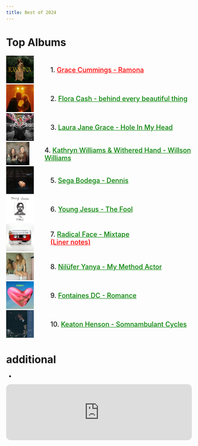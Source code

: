 ```yaml
---
title: Best of 2024
---
```

<style>
  .container {
  display: flex;
  align-items: center;
  justify-content: left
}

img {
  max-width: 75%;
  max-height:75%;
}

.text {
  font-size: 18px;
  padding-left: 20px;
  font-weight: 550;
}

   /* unvisited link */
a:link {
  color: red;
}

/* visited link */
a:visited {
  color: green;
}

/* mouse over link */
a:hover {
  color: hotpink;
}

/* selected link */
a:active {
  color: blue;
} 
  </style>
  

# Top Albums
<div class="container">
      <div class="image">
     <a href="https://open.spotify.com/album/1sW5yJBXX7MlGV6bWpjdFZ?si=2w1tDHSWTyyYXxd0YSMgYw">   <img src="/img/gracecummings.jpg"></a>
      </div>
      <div class="text">
      1. <a href="https://open.spotify.com/album/1sW5yJBXX7MlGV6bWpjdFZ?si=2w1tDHSWTyyYXxd0YSMgYw"> Grace Cummings - Ramona </a>
      </div>
    </div>
<div class="container">
      <div class="image">
    <a href="">    <img src="/img/floracash.jpg"> </a>
      </div>
      <div class="text">
     2. <a href=""> Flora Cash - behind every beautiful thing </a>
      </div>
    </div>
<div class="container">
      <div class="image">
      <a href="">    <img src="/img/laurajanegrace.jpg"> </a>
      </div>
      <div class="text">
      3. <a href=""> Laura Jane Grace - Hole In My Head </a>
      </div>
    </div>
<div class="container">
      <div class="image">
     <a href="">     <img src="/img/willsonwilliams.jpg"> </a>
      </div>
      <div class="text">
       4. <a href=""> Kathryn Williams & Withered Hand - Willson Williams </a>
      </div>
    </div>
<div class="container">
      <div class="image">
     <a href="">     <img src="/img/segabodega.jpg"> </a>
      </div>
      <div class="text">
      5. <a href=""> Sega Bodega - Dennis </a>
      </div>
    </div>
<div class="container">
      <div class="image">
    <a href="">      <img src="/img/youngjesus.jpg"> </a>
      </div>
      <div class="text">
     6. <a href=""> Young Jesus - The Fool </a>
      </div>
    </div>

<div class="container">
      <div class="image">
    <a href="">      <img src="/img/radicalface.jpg"> </a>
      </div>
      <div class="text">
      7. <a href=""> Radical Face - Mixtape </a> <br>
       <a href="https://www.radicalface.com/blog/2024/11/12/mixtape-liner-notes">(Liner notes)</a>
      </div>
    </div>
<div class="container">
      <div class="image">
  <a href="">        <img src="/img/niluferyanya.jpg"> </a>
      </div>
      <div class="text">
     8. <a href=""> Nilüfer Yanya - My Method Actor</a>
      </div>
    </div>
<div class="container">
      <div class="image">
    <a href="">      <img src="/img/fontainesdc.jpg"> </a>
      </div>
      <div class="text">
      9. <a href=""> Fontaines DC - Romance </a>
      </div>
    </div>
<div class="container">
      <div class="image">
    <a href="">      <img src="/img/keatonhenson.jpg"> </a>
      </div>
      <div class="text">
      10. <a href=""> Keaton Henson - Somnambulant Cycles </a>
      </div>
    </div>
    



# additional

- 


<iframe style="border-radius:12px" src="https://open.spotify.com/embed/playlist/6bElk7qv5OV65fE4uctZUl?utm_source=generator&theme=0" width="100%" height="152" frameBorder="0" allowfullscreen="" allow="autoplay; clipboard-write; encrypted-media; fullscreen; picture-in-picture" loading="lazy"></iframe>
